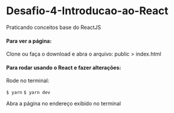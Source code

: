 # Desafio-4-Introducao-ao-React

Praticando conceitos base do ReactJS

#### Para ver a página:

Clone ou faça o download e abra o arquivo: public > index.html

#### Para rodar usando o React e fazer alterações: 

Rode no terminal: 

  `$ yarn`
  `$ yarn dev` 
  
Abra a página no endereço exibido no terminal
